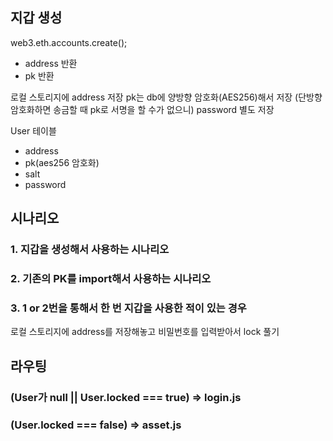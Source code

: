 ## 지갑 생성
web3.eth.accounts.create();
- address 반환
- pk 반환

로컬 스토리지에 address 저장
pk는 db에 양방향 암호화(AES256)해서 저장 (단방향 암호화하면 송금할 때 pk로 서명을 할 수가 없으니)
password 별도 저장

User 테이블
- address
- pk(aes256 암호화)
- salt
- password


## 시나리오
### 1. 지갑을 생성해서 사용하는 시나리오

### 2. 기존의 PK를 import해서 사용하는 시나리오

### 3. 1 or 2번을 통해서 한 번 지갑을 사용한 적이 있는 경우 
로컬 스토리지에 address를 저장해놓고 비밀번호를 입력받아서 lock 풀기


## 라우팅
### (User가 null || User.locked === true) => login.js
### (User.locked === false) => asset.js